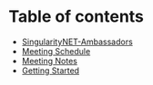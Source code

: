 # Table of contents

* [SingularityNET-Ambassadors](README.md)
* [Meeting Schedule](meeting-schedule.md)
* [Meeting Notes](meeting-notes.md)
* [Getting Started](getting-started.md)
